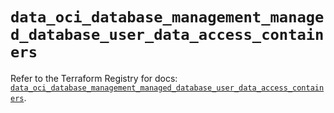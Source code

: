 # `data_oci_database_management_managed_database_user_data_access_containers`

Refer to the Terraform Registry for docs: [`data_oci_database_management_managed_database_user_data_access_containers`](https://registry.terraform.io/providers/hashicorp/oci/7.19.0/docs/data-sources/database_management_managed_database_user_data_access_containers).
